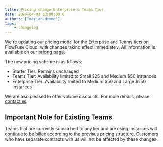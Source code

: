 ```yaml
---
title: Pricing change Enterprise & Teams Tier
date: 2024-04-03 13:00:00.0
authors: ["marian-demme"]
tags:
    - changelog
---
```


We're updating our pricing model for the Enterprise and Teams tiers on FlowFuse Cloud, with changes taking effect immediately. All information is available on our [pricing page](https://flowfuse.com/pricing/).

The new pricing scheme is as follows:
- Starter Tier: Remains unchanged
- Teams Tier: Availability limited to Small $25 and Medium $50 Instances
- Enterprise Tier: Availability limited to Medium $50 and Large $250 Instances

We are also pleased to offer volume discounts. For more details, please [contact us](https://flowfuse.com/contact-us/).

## Important Note for Existing Teams

Teams that are currently subscribed to any tier and are using Instances will continue to be billed according to the previous pricing structure. Customers who have separate contracts with us will not be affected by these changes.